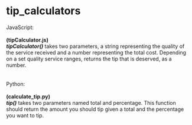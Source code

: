 # tip_calculators

JavaScript:
<br><br>
**(tipCalculator.js)** <br>
***tipCalculator()*** takes two parameters, a string representing the quality of the service received and a number representing the total cost. Depending on a set quality service ranges, returns the tip that is deserved, as a number.
<br><br><br>
Python:<br><br>
**(calculate_tip.py)**<br>
***tip()*** takes two parameters named total and percentage. This function should return the amount you should tip given a total and the percentage you want to tip.
